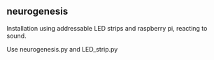 ## neurogenesis

Installation using addressable LED strips and raspberry pi, reacting to sound. 

Use neurogenesis.py and LED_strip.py 
